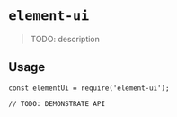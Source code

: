 # `element-ui`

> TODO: description

## Usage

```
const elementUi = require('element-ui');

// TODO: DEMONSTRATE API
```
